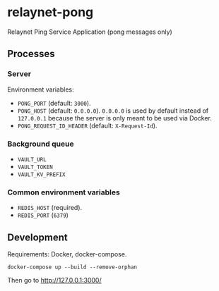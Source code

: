 # relaynet-pong
Relaynet Ping Service Application (pong messages only)

## Processes

### Server

Environment variables:

- `PONG_PORT` (default: `3000`).
- `PONG_HOST` (default: `0.0.0.0`). `0.0.0.0` is used by default instead of `127.0.0.1` because the server is only meant to be used via Docker.
- `PONG_REQUEST_ID_HEADER` (default: `X-Request-Id`).

### Background queue

- `VAULT_URL`
- `VAULT_TOKEN`
- `VAULT_KV_PREFIX`

### Common environment variables

- `REDIS_HOST` (required).
- `REDIS_PORT` (`6379`)

## Development

Requirements: Docker, docker-compose.

```
docker-compose up --build --remove-orphan
```

Then go to http://127.0.0.1:3000/
